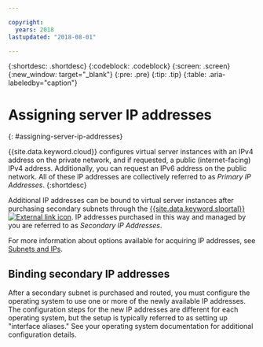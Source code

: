 ```yaml
---

copyright:
  years: 2018
lastupdated: "2018-08-01"

---
```


{:shortdesc: .shortdesc}
{:codeblock: .codeblock}
{:screen: .screen}
{:new_window: target="_blank"}
{:pre: .pre}
{:tip: .tip}
{:table: .aria-labeledby="caption"}

# Assigning server IP addresses
{: #assigning-server-ip-addresses}

{{site.data.keyword.cloud}} configures virtual server instances with an IPv4 address on the private network, and if requested, a public (internet-facing) IPv4 address. Additionally, you can request an IPv6 address on the public network. All of these IP addresses are collectively referred to as _Primary IP Addresses_.
{:shortdesc}

Additional IP addresses can be bound to virtual server instances after purchasing secondary subnets through the [{{site.data.keyword.slportal}} ![External link icon](../icons/launch-glyph.svg "External link icon")](https://control.softlayer.com). IP addresses purchased in this way and managed by you are referred to as _Secondary IP Addresses_.

For more information about options available for acquiring IP addresses, see [Subnets and IPs](https://console.bluemix.net/docs/infrastructure/subnets/).

## Binding secondary IP addresses

After a secondary subnet is purchased and routed, you must configure the operating system to use one or more of the newly available IP addresses. The configuration steps for the new IP addresses are different for each operating system, but the setup is typically referred to as setting up "interface aliases." See your operating system documentation for additional configuration details.
